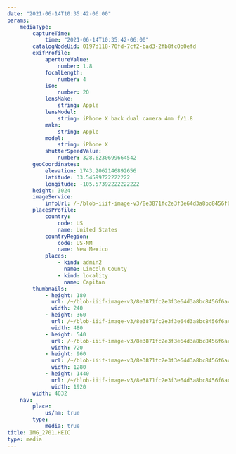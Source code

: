 ```yaml
---
date: "2021-06-14T10:35:42-06:00"
params:
    mediaType:
        captureTime:
            time: "2021-06-14T10:35:42-06:00"
        catalogNodeUid: 0197d118-70fd-7cf2-bad3-2fb8fc0b0efd
        exifProfile:
            apertureValue:
                number: 1.8
            focalLength:
                number: 4
            iso:
                number: 20
            lensMake:
                string: Apple
            lensModel:
                string: iPhone X back dual camera 4mm f/1.8
            make:
                string: Apple
            model:
                string: iPhone X
            shutterSpeedValue:
                number: 328.6230699664542
        geoCoordinates:
            elevation: 1743.2062146892656
            latitude: 33.54599722222222
            longitude: -105.57392222222222
        height: 3024
        imageService:
            infoUrl: /~/blob-iiif-image-v3/8e3871fc2e3f3e64d3a8bc8456f6acbb0a84cbf2366395522ebe0c0dcec9c51b/info.json
        placesProfile:
            country:
                code: US
                name: United States
            countryRegion:
                code: US-NM
                name: New Mexico
            places:
                - kind: admin2
                  name: Lincoln County
                - kind: locality
                  name: Capitan
        thumbnails:
            - height: 180
              url: /~/blob-iiif-image-v3/8e3871fc2e3f3e64d3a8bc8456f6acbb0a84cbf2366395522ebe0c0dcec9c51b/full/240%2C180/0/default.jpg
              width: 240
            - height: 360
              url: /~/blob-iiif-image-v3/8e3871fc2e3f3e64d3a8bc8456f6acbb0a84cbf2366395522ebe0c0dcec9c51b/full/480%2C360/0/default.jpg
              width: 480
            - height: 540
              url: /~/blob-iiif-image-v3/8e3871fc2e3f3e64d3a8bc8456f6acbb0a84cbf2366395522ebe0c0dcec9c51b/full/720%2C540/0/default.jpg
              width: 720
            - height: 960
              url: /~/blob-iiif-image-v3/8e3871fc2e3f3e64d3a8bc8456f6acbb0a84cbf2366395522ebe0c0dcec9c51b/full/1280%2C960/0/default.jpg
              width: 1280
            - height: 1440
              url: /~/blob-iiif-image-v3/8e3871fc2e3f3e64d3a8bc8456f6acbb0a84cbf2366395522ebe0c0dcec9c51b/full/1920%2C1440/0/default.jpg
              width: 1920
        width: 4032
    nav:
        place:
            us/nm: true
        type:
            media: true
title: IMG_2701.HEIC
type: media
---
```

